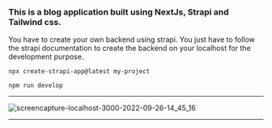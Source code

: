 ### This is a blog application built using NextJs, Strapi and Tailwind css.

You have to create your own backend using strapi. You just have to follow the strapi documentation to create the backend on your localhost for the development purpose.
```
npx create-strapi-app@latest my-project
```
```
npm run develop
```
****
![screencapture-localhost-3000-2022-09-26-14_45_16](https://user-images.githubusercontent.com/70688937/192260625-84870173-1de5-4e5d-a78e-5ec3cab6f1f9.png)
****
